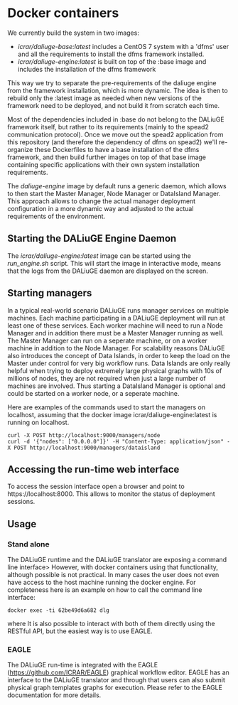 # Docker containers

We currently build the system in two images:
 * *icrar/daliuge-base:latest* includes a CentOS 7 system with a 'dfms' user and all the requirements to install the dfms framework installed.
 * *icrar/daliuge-engine:latest* is built on top of the :base image and includes the installation of the dfms framework

This way we try to separate the pre-requirements of the daliuge engine from the framework installation, which is more dynamic. The idea is then to rebuild only the :latest image as needed when new versions of the framework need to be deployed, and not build it from scratch each time.

Most of the dependencies included in :base do not belong to the DALiuGE framework itself, but rather to its requirements (mainly to the spead2 communication protocol). Once we move out the spead2 application from this repository (and therefore the dependency of dfms on spead2) we'll re-organize these Dockerfiles to have a base installation of the dfms framework, and then build further images on top of that base image containing specific applications with their own system installation requirements.

The *daliuge-engine* image by default runs a generic daemon, which allows to then start the Master Manager, Node Manager or DataIsland Manager. This approach allows to change the actual manager deployment configuration in a more dynamic way and adjusted to the actual requirements of the environment.

## Starting the DALiuGE Engine Daemon
The *icrar/daliuge-engine:latest* image can be started using the *run_engine.sh* script. This will start the image in interactive mode, means that the logs from the DALiuGE daemon are displayed on the screen.

## Starting managers
In a typical real-world scenario DALiuGE runs manager services on multiple machines. Each machine participating in a DALiuGE deployment will run at least one of these services. Each worker machine will need to run a Node Manager and in addition there must be a Master Manager running as well. The Master Manager can run on a seperate machine, or on a worker machine in addition to the Node Manager. For scalability reasons DALiuGE also introduces the concept of Data Islands, in order to keep the load on the Master under control for very big workflow runs. Data Islands are only really helpful when trying to deploy extremely large physical graphs with 10s of millions of nodes, they are not required when just a large number of machines are involved. Thus starting a DataIsland Manager is optional and could be started on a worker node, or a seperate machine.

Here are examples of the commands used to start the managers on localhost, assuming that the docker image icrar/daliuge-engine:latest is running on localhost.

```curl -X POST http://localhost:9000/managers/master
curl -X POST http://localhost:9000/managers/node
curl -d '{"nodes": ["0.0.0.0"]}' -H "Content-Type: application/json" -X POST http://localhost:9000/managers/dataisland
```
## Accessing the run-time web interface
To access the session interface open a browser and point to https://localhost:8000. This allows to monitor the status of deployment sessions.

## Usage
### Stand alone
The DALiuGE runtime and the DALiuGE translator are exposing a command line interface> However, with docker containers using that functionality, although possible is not practical. In many cases the user does not even have access to the host machine running the docker engine. For completeness here is an example on how to call the command line interface:
```
docker exec -ti 62be49d6a682 dlg
```
where 
It is also possible to interact with both of them directly using the RESTful API, but the easiest way is to use EAGLE.

### EAGLE
The DALiuGE run-time is integrated with the EAGLE (https://github.com/ICRAR/EAGLE) graphical workflow editor. EAGLE has an interface to the DALiuGE translator and through that users can also submit physical graph templates graphs for execution. Please refer to the EAGLE documentation for more details.
